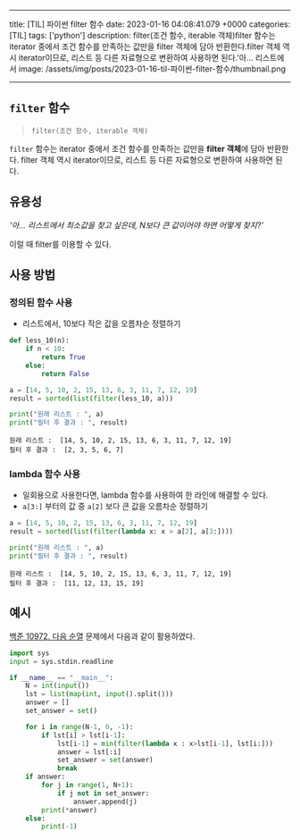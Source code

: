 

---
title: [TIL] 파이썬 filter 함수
date: 2023-01-16 04:08:41.079 +0000
categories: [TIL]
tags: ['python']
description: filter(조건 함수, iterable 객체)filter 함수는 iterator 중에서 조건 함수를 만족하는 값만을 filter 객체에 담아 반환한다.filter 객체 역시 iterator이므로, 리스트 등 다른 자료형으로 변환하여 사용하면 된다.'아... 리스트에서
image: /assets/img/posts/2023-01-16-til-파이썬-filter-함수/thumbnail.png

---

## `filter` 함수

> `filter(조건 함수, iterable 객체)`

`filter` 함수는 iterator 중에서 조건 함수를 만족하는 값만을 **filter 객체**에 담아 반환한다.
filter 객체 역시 iterator이므로, 리스트 등 다른 자료형으로 변환하여 사용하면 된다.

## 유용성

_'아... 리스트에서 최소값을 찾고 싶은데, N보다 큰 값이어야 하면 어떻게 찾지?'_

이럴 때 filter를 이용할 수 있다.

## 사용 방법

### 정의된 함수 사용

- 리스트에서, 10보다 작은 값을 오름차순 정렬하기

```python
def less_10(n):
    if n < 10:
        return True
    else:
    	return False

a = [14, 5, 10, 2, 15, 13, 6, 3, 11, 7, 12, 19]
result = sorted(list(filter(less_10, a)))

print("원래 리스트 : ", a)
print("필터 후 결과 : ", result)
```

```text
원래 리스트 :  [14, 5, 10, 2, 15, 13, 6, 3, 11, 7, 12, 19]
필터 후 결과 :  [2, 3, 5, 6, 7]
```

### lambda 함수 사용

- 일회용으로 사용한다면, lambda 함수를 사용하여 한 라인에 해결할 수 있다.
- `a[3:]` 부터의 값 중 `a[2]` 보다 큰 값을 오름차순 정렬하기

```python
a = [14, 5, 10, 2, 15, 13, 6, 3, 11, 7, 12, 19]
result = sorted(list(filter(lambda x: x > a[2], a[3:])))

print("원래 리스트 : ", a)
print("필터 후 결과 : ", result)
```

```text
원래 리스트 :  [14, 5, 10, 2, 15, 13, 6, 3, 11, 7, 12, 19]
필터 후 결과 :  [11, 12, 13, 15, 19]
```

## 예시

[백준 10972. 다음 순열](https://www.acmicpc.net/problem/10972) 문제에서 다음과 같이 활용하였다.

```python
import sys
input = sys.stdin.readline

if __name__ == "__main__":
    N = int(input())
    lst = list(map(int, input().split()))
    answer = []
    set_answer = set()

    for i in range(N-1, 0, -1):
        if lst[i] > lst[i-1]:
            lst[i-1] = min(filter(lambda x : x>lst[i-1], lst[i:]))
            answer = lst[:i]
            set_answer = set(answer)
            break
    if answer:
        for j in range(1, N+1):
            if j not in set_answer:
                answer.append(j)
        print(*answer)
    else:
        print(-1)
```



        